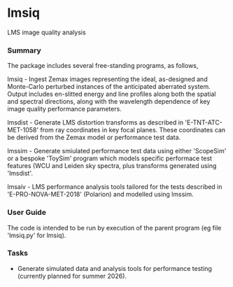 # lmsiq
LMS image quality analysis

### Summary

The package includes several free-standing programs, as follows, 

lmsiq - Ingest Zemax images representing the ideal, as-designed and Monte-Carlo perturbed instances of the anticipated 
aberrated system. Output includes en-slitted energy and line profiles along both the spatial and spectral directions,
along with the wavelength dependence of key image quality performance parameters.

lmsdist - Generate LMS distortion transforms as described in 'E-TNT-ATC-MET-1058' from ray coordinates in key focal 
planes.  These coordinates can be derived from the Zemax model or performance test data.  

lmssim - Generate smiulated performance test data using either 'ScopeSim' or a bespoke 'ToySim' program which models 
specific performace test features (WCU and Leiden sky spectra, plus transforms generated using 'lmsdist'.

lmsaiv - LMS performance analysis tools tailored for the tests described in 'E-PRO-NOVA-MET-2018' (Polarion) and 
modelled using lmssim.  

### User Guide
The code is intended to be run by execution of the parent program (eg file 'lmsiq.py' for lmsiq).  

### Tasks
- Generate simulated data and analysis tools for performance testing (currently planned for summer 2026).